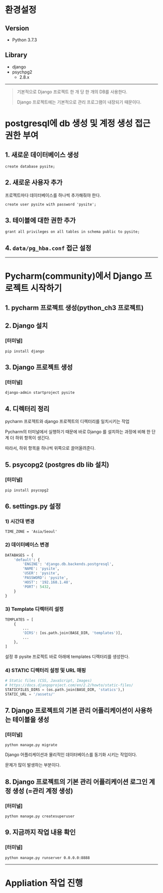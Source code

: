 # 환경설정
## Version
- Python 3.7.3
## Library
- django
- psychpg2
   - 2.8.x

---

> 기본적으로 Django 프로젝트 한 개 당 한 개의 DB를 사용한다.
>
> Django 프로젝트에는 기본적으로 관리 프로그램이 내장되기 때문이다. 

# postgresql에 db 생성 및 계정 생성 접근 권한 부여
## 1. 새로운 데이터베이스 생성
`create database pysite;`

## 2. 새로운 사용자 추가
프로젝트마다 데이터베이스를 하나씩 추가해줘야 한다.

`create user pysite with password 'pysite';`

## 3. 테이블에 대한 권한 추가
`grant all privileges on all tables in schema public to pysite;`

## 4. `data/pg_hba.conf` 접근 설정

---

# Pycharm(community)에서 Django 프로젝트 시작하기
## 1. pycharm 프로젝트 생성(python_ch3 프로젝트)

## 2. Django 설치
### [터미널]
`pip install django`

## 3. Django 프로젝트 생성
### [터미널]
`django-admin startproject pysite`

## 4. 디렉터리 정리
pycharm 프로젝트와 django 프로젝트의 디렉터리를 일치시키는 작업

Pycharm의 터미널에서 실행하기 때문에 바로 Django 를 설치하는 과정에 비해 한 단계 더 하위 항목이 생긴다.

따라서, 하위 항목을 하나씩 위쪽으로 끌어올려준다. 

## 5. psycopg2 (postgres db lib 설치)
### [터미널]
`pip install psycopg2`

## 6. settings.py 설정
### 1) 시간대 변경
`TIME_ZONE = 'Asia/Seoul'`

### 2) 데이터베이스 변경
```python
DATABASES = {
    'default': {
        'ENGINE': 'django.db.backends.postgresql',
        'NAME': 'pysite',
        'USER': 'pysite',
        'PASSWORD': 'pysite',
        'HOST': '192.168.1.48',
        'PORT': 5432,
    }
}
```

### 3) Template 디렉터리 설정
```python
TEMPLATES = [
    {
        ...
        'DIRS': [os.path.join(BASE_DIR, 'templates')],
        ...
    },
]
```

설정 후 pysite 프로젝트 바로 아래에 templates 디렉터리를 생성한다.

### 4) STATIC 디렉터리 설정 및 URL 매핑
```python
# Static files (CSS, JavaScript, Images)
# https://docs.djangoproject.com/en/2.2/howto/static-files/
STATICFILES_DIRS = (os.path.join(BASE_DIR, 'statics'),)
STATIC_URL = '/assets/'
```

## 7. Django 프로젝트의 기본 관리 어플리케이션이 사용하는 테이블을 생성
### [터미널]
`python manage.py migrate`

Django 어플리케이션과 물리적인 데이터베이스를 동기화 시키는 작업이다.

문제가 많이 발생하는 부분이다.

## 8. Django 프로젝트의 기본 관리 어플리케이션 로그인 계정 생성 (=관리 계정 생성)
### [터미널]
`python manage.py createsuperuser`

## 9. 지금까지 작업 내용 확인
### [터미널]
`python manage.py runserver 0.0.0.0:8888`

---

# Appliation 작업 진행
